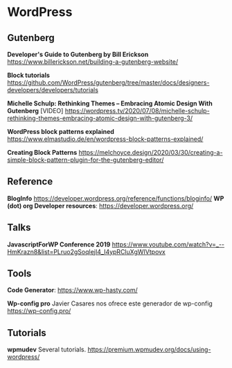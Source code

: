 # WordPress
## Gutenberg

**Developer's Guide to Gutenberg by Bill Erickson** https://www.billerickson.net/building-a-gutenberg-website/

**Block tutorials** https://github.com/WordPress/gutenberg/tree/master/docs/designers-developers/developers/tutorials

**Michelle Schulp: Rethinking Themes – Embracing Atomic Design With Gutenberg**  [VIDEO] https://wordpress.tv/2020/07/08/michelle-schulp-rethinking-themes-embracing-atomic-design-with-gutenberg-3/

**WordPress block patterns explained** https://www.elmastudio.de/en/wordpress-block-patterns-explained/

**Creating Block Patterns** https://melchoyce.design/2020/03/30/creating-a-simple-block-pattern-plugin-for-the-gutenberg-editor/



## Reference
 **BlogInfo** https://developer.wordpress.org/reference/functions/bloginfo/
**WP (dot) org Developer resources**: https://developer.wordpress.org/
## Talks
**JavascriptForWP Conference 2019** https://www.youtube.com/watch?v=_--HmKrazn8&list=PLruo2gSoqlejI4_I4ypRCluXgWIVtpovx

## Tools
**Code Generator**: https://www.wp-hasty.com/

**Wp-config pro** Javier Casares nos ofrece este generador de wp-config https://wp-config.pro/

## Tutorials
**wpmudev** Several tutorials. https://premium.wpmudev.org/docs/using-wordpress/